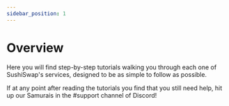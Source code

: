 ```yaml
---
sidebar_position: 1
---
```


# Overview

Here you will find step-by-step tutorials walking you through each one of SushiSwap's services, designed to be as simple to follow as possible.

If at any point after reading the tutorials you find that you still need help, hit up our Samurais in the #support channel of Discord!
